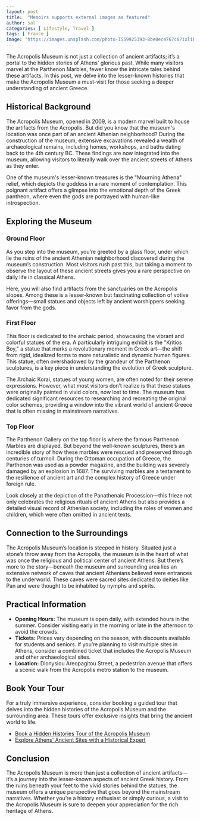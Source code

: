 ```yaml
---
layout: post
title:  "Memoirs supports external images as featured"
author: sal
categories: [ Lifestyle, Travel ]
tags: [ France ]
image: "https://images.unsplash.com/photo-1559925393-8be0ec4767c8?ixlib=rb-1.2.1&ixid=eyJhcHBfaWQiOjEyMDd9&auto=format&fit=crop&w=1351&q=80"
---
```



The Acropolis Museum is not just a collection of ancient artifacts; it’s a portal to the hidden stories of Athens' glorious past. While many visitors marvel at the Parthenon Marbles, fewer know the intricate tales behind these artifacts. In this post, we delve into the lesser-known histories that make the Acropolis Museum a must-visit for those seeking a deeper understanding of ancient Greece.

## Historical Background

The Acropolis Museum, opened in 2009, is a modern marvel built to house the artifacts from the Acropolis. But did you know that the museum's location was once part of an ancient Athenian neighborhood? During the construction of the museum, extensive excavations revealed a wealth of archaeological remains, including homes, workshops, and baths dating back to the 4th century BC. These findings are now integrated into the museum, allowing visitors to literally walk over the ancient streets of Athens as they enter.

One of the museum's lesser-known treasures is the "Mourning Athena" relief, which depicts the goddess in a rare moment of contemplation. This poignant artifact offers a glimpse into the emotional depth of the Greek pantheon, where even the gods are portrayed with human-like introspection.

## Exploring the Museum

### Ground Floor
As you step into the museum, you’re greeted by a glass floor, under which lie the ruins of the ancient Athenian neighborhood discovered during the museum’s construction. Most visitors rush past this, but taking a moment to observe the layout of these ancient streets gives you a rare perspective on daily life in classical Athens.

Here, you will also find artifacts from the sanctuaries on the Acropolis slopes. Among these is a lesser-known but fascinating collection of votive offerings—small statues and objects left by ancient worshippers seeking favor from the gods.

### First Floor
This floor is dedicated to the archaic period, showcasing the vibrant and colorful statues of the era. A particularly intriguing exhibit is the "Kritios Boy," a statue that marks a revolutionary moment in Greek art—the shift from rigid, idealized forms to more naturalistic and dynamic human figures. This statue, often overshadowed by the grandeur of the Parthenon sculptures, is a key piece in understanding the evolution of Greek sculpture.

The Archaic Korai, statues of young women, are often noted for their serene expressions. However, what most visitors don’t realize is that these statues were originally painted in vivid colors, now lost to time. The museum has dedicated significant resources to researching and recreating the original color schemes, providing a window into the vibrant world of ancient Greece that is often missing in mainstream narratives.

### Top Floor
The Parthenon Gallery on the top floor is where the famous Parthenon Marbles are displayed. But beyond the well-known sculptures, there’s an incredible story of how these marbles were rescued and preserved through centuries of turmoil. During the Ottoman occupation of Greece, the Parthenon was used as a powder magazine, and the building was severely damaged by an explosion in 1687. The surviving marbles are a testament to the resilience of ancient art and the complex history of Greece under foreign rule.

Look closely at the depiction of the Panathenaic Procession—this frieze not only celebrates the religious rituals of ancient Athens but also provides a detailed visual record of Athenian society, including the roles of women and children, which were often omitted in ancient texts.

## Connection to the Surroundings

The Acropolis Museum’s location is steeped in history. Situated just a stone’s throw away from the Acropolis, the museum is in the heart of what was once the religious and political center of ancient Athens. But there’s more to the story—beneath the museum and surrounding area lies an extensive network of caves that ancient Athenians believed were entrances to the underworld. These caves were sacred sites dedicated to deities like Pan and were thought to be inhabited by nymphs and spirits.

## Practical Information

- **Opening Hours:** The museum is open daily, with extended hours in the summer. Consider visiting early in the morning or late in the afternoon to avoid the crowds.
- **Tickets:** Prices vary depending on the season, with discounts available for students and seniors. If you’re planning to visit multiple sites in Athens, consider a combined ticket that includes the Acropolis Museum and other archaeological sites.
- **Location:** Dionysiou Areopagitou Street, a pedestrian avenue that offers a scenic walk from the Acropolis metro station to the museum.

## Book Your Tour

For a truly immersive experience, consider booking a guided tour that delves into the hidden histories of the Acropolis Museum and the surrounding area. These tours offer exclusive insights that bring the ancient world to life.

- [Book a Hidden Histories Tour of the Acropolis Museum](#)
- [Explore Athens' Ancient Sites with a Historical Expert](#)

## Conclusion

The Acropolis Museum is more than just a collection of ancient artifacts—it’s a journey into the lesser-known aspects of ancient Greek history. From the ruins beneath your feet to the vivid stories behind the statues, the museum offers a unique perspective that goes beyond the mainstream narratives. Whether you’re a history enthusiast or simply curious, a visit to the Acropolis Museum is sure to deepen your appreciation for the rich heritage of Athens.